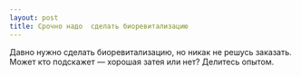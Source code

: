 ```yaml
---
layout: post 
title: Срочно надо  сделать биоревитализацию 
--- 
```

Давно нужно  сделать биоревитализацию, но никак не решусь заказать. Может кто подскажет — хорошая затея или нет? Делитесь опытом.